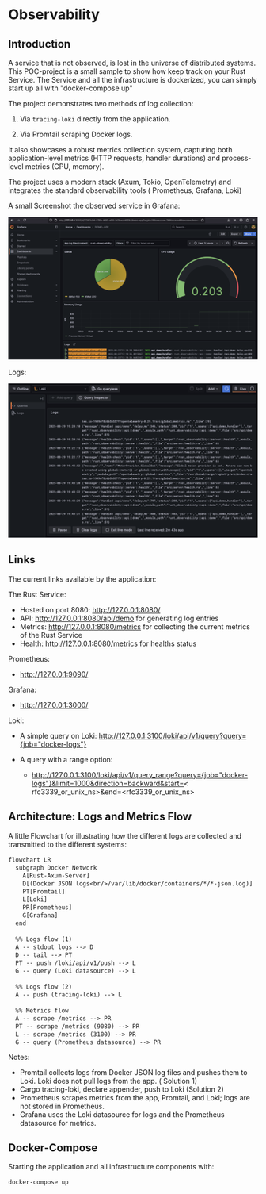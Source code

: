 # Observability

## Introduction

A service that is not observed, is lost in the universe of distributed systems. This POC-project is a small sample to
show how keep track on your Rust Service. The Service and all the infrastructure is dockerized, you can simply start up
all with "docker-compose up"

The project demonstrates two methods of log collection:

1. Via `tracing-loki` directly from the application.

2. Via Promtail scraping Docker logs.

It also showcases a robust metrics collection system, capturing both application-level metrics (HTTP requests, handler
durations) and process-level metrics (CPU, memory).

The project uses a modern stack (Axum, Tokio, OpenTelemetry) and integrates the standard observability tools (
Prometheus, Grafana, Loki)

A small Screenshot the observed service in Grafana:

![alt text](doc/images/sample.png "sample")

Logs:

![alt text](doc/images/log.png "log")

## Links

The current links available by the application:

The Rust Service:

* Hosted on port 8080: http://127.0.0.1:8080/
* API: http://127.0.0.1:8080/api/demo for generating log entries
* Metrics: http://127.0.0.1:8080/metrics for collecting the current metrics of the Rust Service
* Health: http://127.0.0.1:8080/metrics for healths status

Prometheus:

* http://127.0.0.1:9090/

Grafana:

* http://127.0.0.1:3000/

Loki:

* A simple query on Loki: http://127.0.0.1:3100/loki/api/v1/query?query={job="docker-logs"}

* A query with a range option:
    - http://127.0.0.1:3100/loki/api/v1/query_range?query={job="docker-logs"}&limit=1000&direction=backward&start=<
      rfc3339_or_unix_ns>&end=<rfc3339_or_unix_ns>

## Architecture: Logs and Metrics Flow

A little Flowchart for illustrating how the different logs are collected and transmitted to the different systems:

```mermaid
flowchart LR
  subgraph Docker Network
    A[Rust-Axum-Server]
    D[(Docker JSON logs<br/>/var/lib/docker/containers/*/*-json.log)]
    PT[Promtail]
    L[Loki]
    PR[Prometheus]
    G[Grafana]
  end

  %% Logs flow (1)
  A -- stdout logs --> D
  D -- tail --> PT
  PT -- push /loki/api/v1/push --> L
  G -- query (Loki datasource) --> L

  %% Logs flow (2)
  A -- push (tracing-loki) --> L

  %% Metrics flow
  A -- scrape /metrics --> PR
  PT -- scrape /metrics (9080) --> PR
  L -- scrape /metrics (3100) --> PR
  G -- query (Prometheus datasource) --> PR
```

Notes:

- Promtail collects logs from Docker JSON log files and pushes them to Loki. Loki does not pull logs from the app. (
  Solution 1)
- Cargo tracing-loki, declare appender, push to Loki (Solution 2)
- Prometheus scrapes metrics from the app, Promtail, and Loki; logs are not stored in Prometheus.
- Grafana uses the Loki datasource for logs and the Prometheus datasource for metrics.

## Docker-Compose

Starting the application and all infrastructure components with:

```shell
docker-compose up
```